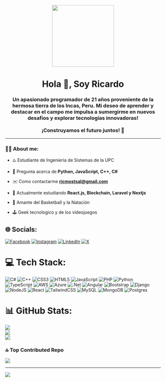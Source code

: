 <div id="header" align="center">
    <img src="https://media.giphy.com/media/QXwtfadqo7wbfmT46H/giphy.gif" width="200">     
    <h1 align="center">Hola 👋, Soy Ricardo </h1>  
    <h3 align="center">Un apasionado programador de 21 años proveniente de la hermosa tierra de los Incas, Peru. Mi deseo de aprender y destacar en el campo me impulsa a sumergirme en nuevos desafíos y explorar tecnologías innovadoras! <br><br>¡Construyamos el futuro juntos! 🚀</h3>     
</div>

---

### 🧑‍🏫 About me:

- ♨️ Estudiante de Ingenieria de Sistemas de la UPC

- 💬 Pregunta acerca de **Python, JavaScript, C++, C#**

- ✉️ Como contactarme **ricmostsal@gmail.com**

- 🌱 Actualmente estudiando **React.js, Blockchain, Laravel y Nextjs**

- 🏀 Amante del Basketball y la Natación

- 🕹️ Geek tecnologico y de los videojuegos

## 🌐 Socials:
[![Facebook](https://img.shields.io/badge/Facebook-%231877F2.svg?logo=Facebook&logoColor=white)](https://facebook.com/https://www.facebook.com/ricardo.mostacero.7) [![Instagram](https://img.shields.io/badge/Instagram-%23E4405F.svg?logo=Instagram&logoColor=white)](https://instagram.com/https://www.instagram.com/orms_21/) [![LinkedIn](https://img.shields.io/badge/LinkedIn-%230077B5.svg?logo=linkedin&logoColor=white)](https://linkedin.com/in/www.linkedin.com/in/ricardomostacero) [![X](https://img.shields.io/badge/X-black.svg?logo=X&logoColor=white)](https://x.com/https://twitter.com/RicardoMostace9) 

# 💻 Tech Stack:
![C#](https://img.shields.io/badge/c%23-%23239120.svg?style=for-the-badge&logo=csharp&logoColor=white) ![C++](https://img.shields.io/badge/c++-%2300599C.svg?style=for-the-badge&logo=c%2B%2B&logoColor=white) ![CSS3](https://img.shields.io/badge/css3-%231572B6.svg?style=for-the-badge&logo=css3&logoColor=white) ![HTML5](https://img.shields.io/badge/html5-%23E34F26.svg?style=for-the-badge&logo=html5&logoColor=white) ![JavaScript](https://img.shields.io/badge/javascript-%23323330.svg?style=for-the-badge&logo=javascript&logoColor=%23F7DF1E) ![PHP](https://img.shields.io/badge/php-%23777BB4.svg?style=for-the-badge&logo=php&logoColor=white) ![Python](https://img.shields.io/badge/python-3670A0?style=for-the-badge&logo=python&logoColor=ffdd54) ![TypeScript](https://img.shields.io/badge/typescript-%23007ACC.svg?style=for-the-badge&logo=typescript&logoColor=white) ![AWS](https://img.shields.io/badge/AWS-%23FF9900.svg?style=for-the-badge&logo=amazon-aws&logoColor=white) ![Azure](https://img.shields.io/badge/azure-%230072C6.svg?style=for-the-badge&logo=microsoftazure&logoColor=white) ![.Net](https://img.shields.io/badge/.NET-5C2D91?style=for-the-badge&logo=.net&logoColor=white) ![Angular](https://img.shields.io/badge/angular-%23DD0031.svg?style=for-the-badge&logo=angular&logoColor=white) ![Bootstrap](https://img.shields.io/badge/bootstrap-%238511FA.svg?style=for-the-badge&logo=bootstrap&logoColor=white) ![Django](https://img.shields.io/badge/django-%23092E20.svg?style=for-the-badge&logo=django&logoColor=white) ![NodeJS](https://img.shields.io/badge/node.js-6DA55F?style=for-the-badge&logo=node.js&logoColor=white) ![React](https://img.shields.io/badge/react-%2320232a.svg?style=for-the-badge&logo=react&logoColor=%2361DAFB) ![TailwindCSS](https://img.shields.io/badge/tailwindcss-%2338B2AC.svg?style=for-the-badge&logo=tailwind-css&logoColor=white) ![MySQL](https://img.shields.io/badge/mysql-%2300000f.svg?style=for-the-badge&logo=mysql&logoColor=white) ![MongoDB](https://img.shields.io/badge/MongoDB-%234ea94b.svg?style=for-the-badge&logo=mongodb&logoColor=white) ![Postgres](https://img.shields.io/badge/postgres-%23316192.svg?style=for-the-badge&logo=postgresql&logoColor=white)
# 📊 GitHub Stats:
![](https://github-readme-stats.vercel.app/api?username=RickZ-V&theme=tokyonight&hide_border=false&include_all_commits=false&count_private=false)<br/>
![](https://github-readme-streak-stats.herokuapp.com/?user=RickZ-V&theme=tokyonight&hide_border=false)<br/>
![](https://github-readme-stats.vercel.app/api/top-langs/?username=RickZ-V&theme=tokyonight&hide_border=false&include_all_commits=false&count_private=false&layout=compact)

### 🔝 Top Contributed Repo
![](https://github-contributor-stats.vercel.app/api?username=RickZ-V&limit=5&theme=dark&combine_all_yearly_contributions=true)

---
[![](https://visitcount.itsvg.in/api?id=RickZ-V&icon=0&color=0)](https://visitcount.itsvg.in)

<!-- Proudly created with GPRM ( https://gprm.itsvg.in ) -->
